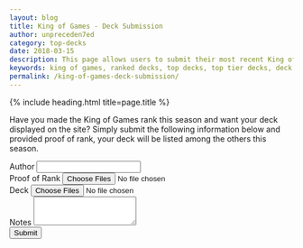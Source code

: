 ```yaml
---
layout: blog
title: King of Games - Deck Submission
author: unpreceden7ed
category: top-decks
date: 2018-03-15
description: This page allows users to submit their most recent King of Games deck to be displayed on the site, provided proof of obtaining the rank.
keywords: king of games, ranked decks, top decks, top tier decks, deck submission
permalink: /king-of-games-deck-submission/
---
```


{% include heading.html title=page.title %}

<div class="section header">
    <p>Have you made the King of Games rank this season and want your deck displayed on the site? Simply submit the following information below and provided proof of rank, your deck will be listed among the others this season.
    </p>
</div>

<div class="section">
    <form id="kog_deck_submission">
        <div class="form-group">
            <label for="author">Author</label>
            <input type="text" class="form-control" id="author">
        </div>
        <div class="form-group">
            <label for="proof">Proof of Rank</label>
            <input type="file" class="form-control-file" id="proof" multiple>
        </div>
        <div class="form-group">
            <label for="deck_pics">Deck</label>
            <input type="file" class="form-control-file" id="deck_pics" multiple>
        </div>
        <div class="form-group">
            <label for="notes">Notes</label>
            <textarea class="form-control" id="notes" rows="3"></textarea>
        </div>
        <button type="submit" class="btn btn-primary">Submit</button>
    </form>
</div>             